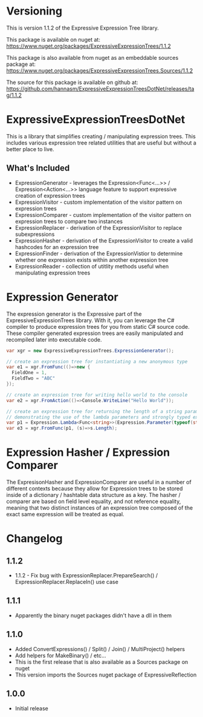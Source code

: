# Versioning
This is version 1.1.2 of the Expressive Expression Tree library.

This package is available on nuget at: https://www.nuget.org/packages/ExpressiveExpressionTrees/1.1.2

This package is also available from nuget as an embeddable sources package at: https://www.nuget.org/packages/ExpressiveExpressionTrees.Sources/1.1.2

The source for this package is available on github at: https://github.com/hannasm/ExpressiveExpressionTreesDotNet/releases/tag/1.1.2

# ExpressiveExpressionTreesDotNet
This is a library that simplifies creating / manipulating expression trees. This includes various expression tree related utilities
that are useful but without a better place to live.

## What's Included

* ExpressionGenerator - leverages the Expression<Func<...>> / Expression<Action<...>> language feature to support expressive creation of expression trees
* ExpressionVisitor - custom implementation of the visitor pattern on expression trees
* ExpressionComparer - custom implementation of the visitor pattern on expression trees to compare two instances
* ExpressionReplacer - derivation of the ExpressionVisitor to replace subexpressions
* ExpressionHasher - derivation of the ExpressionVisitor to create a valid hashcodes for an expression tree
* ExpressionFinder - derivation of the ExpressionVistior to determine whether one expression exists within another expression tree
* ExpressionReader - collection of utitlity methods useful when manipulating expression trees

# Expression Generator

The expression generator is the Expressive part of the ExpressiveExpressionTrees library. With it, you can leverage the C# compiler to 
produce expression trees for you from static C# source code. These compiler generated expression trees are easily manipulated and
recompiled later into executable code.

```csharp
var xgr = new ExpressiveExpressionTrees.ExpressionGenerator();

// create an expression tree for instantiating a new anonymous type
var e1 = xgr.FromFunc(()=>new {
  FieldOne = 1,
  FieldTwo = "ABC"
});

// create an expression tree for writing hello world to the console
var e2 = xgr.FromAction(()=>Console.WriteLine("Hello World"));

// create an expression tree for returning the length of a string parameter
// demonstrating the use of the lambda parameters and strongly typed expression substitutions
var p1 = Expression.Lambda<Func<string>>(Expression.Parameter(typeof(string)));
var e3 = xgr.FromFunc(p1, (s)=>s.Length);
```

# Expression Hasher / Expression Comparer
The ExpresisonHasher and ExpressionComparer are useful in a number of different contexts because they allow for Expression trees to
be stored inside of a dictionary / hashtable data structure as a key. The hasher / comparer are based on field level
equality, and not reference equality, meaning that two distinct instances of an expression tree composed of the exact same expression
will be treated as equal.

# Changelog
## 1.1.2
  * 1.1.2 - Fix bug with ExpressionReplacer.PrepareSearch() / ExpressionReplacer.ReplaceIn() use case

## 1.1.1
  * Apparently the binary nuget packages didn't have a dll in them
  
## 1.1.0 
  * Added ConvertExpressions() / Split() / Join() / MultiProject() helpers
  * Add helpers for MakeBinary() / etc...
  * This is the first release that is also available as a Sources package on nuget
  * This version imports the Sources nuget package of ExpressiveReflection

 ## 1.0.0
   * Initial release